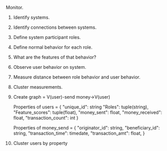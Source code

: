 Monitor.

1. Identify systems.  
2. Identify connections between systems.  
3. Define system participant roles.  
4. Define normal behavior for each role.  
5. What are the features of that behavior?  

6. Observe user behavior on system.
7. Measure distance between role behavior and user behavior.
8. Cluster measurements.

9. Create graph = V(user)-send money->V(user)

   Properties of users = 
{
  "unique_id": string
  "Roles": tuple(string),
  "Feature_scores": tuple(float),
  "money_sent": float,
  "money_received": float,
  "transaction_count": int
}  

   Properties of money_send = 
{
  "originator_id": string,
  "beneficiary_id": string,
  "transaction_time": timedate,
  "transaction_amt": float,
}

10. Cluster users by property
